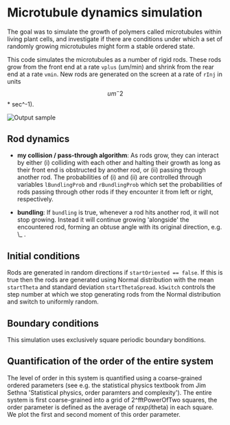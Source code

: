 # Microtubule dynamics simulation

The goal was to simulate the growth of polymers called microtubules within
living plant cells, and investigate if there are conditions under which a set
of randomly growing microtubules might form a stable ordered state.

This code simulates the microtubules as a number of rigid rods. These rods
grow from the front end at a rate `vplus` (um/min) and shrink from the rear
end at a rate `vmin`. New rods are generated on the screen at a rate of `rInj`
in units $$um^-2$$ * sec^-1).

![Output sample](https://github.com/igor25/microtubules/blob/master/example_results_ordered_state_stable.gif)

## Rod dynamics

* **my collision / pass-through algorithm**:
   As rods grow, they can interact by either (i) colliding with each other and
   halting their growth as long as their front end is obstructed by another
   rod, or (ii) passing through another rod. The probabilities of (i) and (ii)
   are controlled through variables `lBundlingProb` and `rBundlingProb` which
   set the probabilities of rods passing through other rods if they encounter
   it from left or right, respectively.

* **bundling**:
   If `bundling` is true, whenever a rod hits another rod, it will not stop
   growing. Instead it will continue growing 'alongside' the encountered rod,
   forming an obtuse angle with its original direction, e.g. \\_ .


## Initial conditions

Rods are generated in random directions if `startOriented == false`. If this
is true then the rods are generated using Normal distribution with the mean
`startTheta` and standard deviation `startThetaSpread`. `kSwitch` controls
the step number at which we stop generating rods from the Normal distribution
and switch to uniformly random.

## Boundary conditions

This simulation uses exclusively square periodic boundary bonditions.

## Quantification of the order of the entire system

The level of order in this system is quantified using a coarse-grained
ordered parameters (see e.g. the statistical physics textbook from Jim
Sethna 'Statistical physics, order paramters and complexity'). The entire
system is first coarse-grained into a grid of 2^fftPowerOfTwo squares, the
order parameter is defined as the average of r*exp(i*theta) in each square.
We plot the first and second moment of this order parameter.
